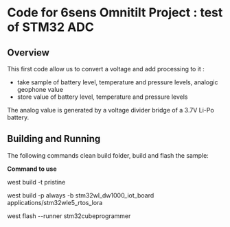 # Code for 6sens Omnitilt Project : test of STM32 ADC

## Overview
This first code allow us to convert a voltage and add processing to it :

 - take sample of battery level, temperature and pressure levels, analogic geophone value
 - store value of battery level, temperature and pressure levels

The analog value is generated by a voltage divider bridge of a 3.7V Li-Po battery.

## Building and Running

The following commands clean build folder, build and flash the sample:

**Command to use**

west build -t pristine

west build -p always -b stm32wl_dw1000_iot_board applications/stm32wle5_rtos_lora

west flash --runner stm32cubeprogrammer